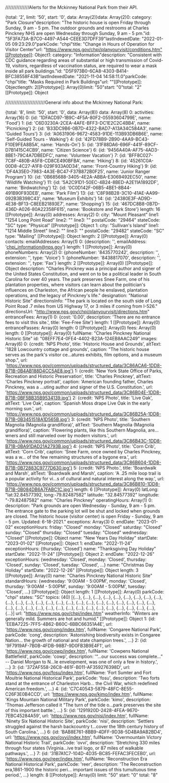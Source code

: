 ///////////////Alerts for the Mckinney National Park from their API.

{total: '2', limit: '50', start: '0', data: Array(2)}data: Array(2)0: category: "Park Closure"description: "The historic house is open Friday through Sunday, 9 am - 5 pm. The outdoor grounds and restrooms at Charles Pinckney NHS are open Wednesday through Sunday, 9 am - 5 pm."id: "5F3FA73A-B7C0-4497-A544-CEEE3D7DFF39"lastIndexedDate: "2022-01-05 09:23:29.0"parkCode: "chpi"title: "Change in Hours of Operation for Visitor Center"url: "https://www.nps.gov/chpi/planyourvisit/conditions.htm"[[Prototype]]: Object1: category: "Information"description: "Consistent with CDC guidance regarding areas of substantial or high transmission of Covid-19, visitors, regardless of vaccination status, are required to wear a mask inside all park buildings."id: "D5F973B0-6CA8-4303-B414-BFC38558F43B"lastIndexedDate: "2021-11-04 14:58:11.0"parkCode: "chpi"title: "Masks Required in Park Buildings"url: ""[[Prototype]]: Objectlength: 2[[Prototype]]: Array(0)limit: "50"start: "0"total: "2"[[Prototype]]: Object

/////////////////////////General info about the Mckinney National Park:

{total: '8', limit: '50', start: '0', data: Array(8)}
data: Array(8)
0:
activities: Array(16)
0: {id: '1DFACD97-1B9C-4F5A-80F2-05593604799E', name: 'Food'}
1: {id: 'C6D3230A-2CEA-4AFE-BFF3-DC1E2C2C4BB4', name: 'Picnicking'}
2: {id: 'B33DC9B6-0B7D-4322-BAD7-A13A34C584A3', name: 'Guided Tours'}
3: {id: 'A0631906-9672-4583-91DE-113B93DB6B6E', name: 'Self-Guided Tours - Walking'}
4: {id: '42FD78B9-2B90-4AA9-BC43-F10E9FEA8B5A', name: 'Hands-On'}
5: {id: '31F88DA6-696F-441F-89CF-D7B1415C4CB9', name: 'Citizen Science'}
6: {id: '9456A40A-AF75-4AD3-8BE1-79C4A7DBEDFC', name: 'Volunteer Vacation'}
7: {id: 'BFF8C027-7C8F-480B-A5F8-CD8CE490BFBA', name: 'Hiking'}
8: {id: '45261C0A-00D8-4C27-A1F8-029F933A0D34', name: 'Front-Country Hiking'}
9: {id: 'DF4A35E0-7983-4A3E-BC47-F37B872B0F25', name: 'Junior Ranger Program'}
10: {id: '0B685688-3405-4E2A-ABBA-E3069492EC50', name: 'Wildlife Watching'}
11: {id: '5A2C91D1-50EC-4B24-8BED-A2E11A1892DF', name: 'Birdwatching'}
12: {id: '0C0D142F-06B5-4BE1-8B44-491B90F93DEB', name: 'Park Film'}
13: {id: 'C8F98B28-3C10-41AE-AA99-092B3B398C43', name: 'Museum Exhibits'}
14: {id: '24380E3F-AD9D-4E38-BF13-C8EEB21893E7', name: 'Shopping'}
15: {id: '467DC8B8-0B7D-436D-A026-80A22358F615', name: 'Bookstore and Park Store'}
length: 16
[[Prototype]]: Array(0)
addresses: Array(2)
0:
city: "Mount Pleasant"
line1: "1254 Long Point Road"
line2: ""
line3: ""
postalCode: "29464"
stateCode: "SC"
type: "Physical"
[[Prototype]]: Object
1:
city: "Sullivan's Island"
line1: "1214 Middle Street"
line2: ""
line3: ""
postalCode: "29482"
stateCode: "SC"
type: "Mailing"
[[Prototype]]: Object
length: 2
[[Prototype]]: Array(0)
contacts:
emailAddresses: Array(1)
0: {description: '', emailAddress: 'chpi_information@nps.gov'}
length: 1
[[Prototype]]: Array(0)
phoneNumbers: Array(2)
0: {phoneNumber: '8435770242', description: '', extension: '', type: 'Voice'}
1: {phoneNumber: '8438817070', description: '', extension: '', type: 'Fax'}
length: 2
[[Prototype]]: Array(0)
[[Prototype]]: Object
description: "Charles Pinckney was a principal author and signer of the United States Constitution, and went on to be a political leader in South Carolina for over 40 years. The park preserves Snee Farm, one of his plantation properties, where visitors can learn about the politician's influences on Charleston, the African people he enslaved, plantation operations, and the legacy of Pinckney's life."
designation: "National Historic Site"
directionsInfo: "The park is located on the south side of Long Point Road .7 miles from US Highway 17, or 3 miles if coming from I-526."
directionsUrl: "http://www.nps.gov/chpi/planyourvisit/directions.htm"
entranceFees: Array(1)
0: {cost: '0.00', description: 'There are no entrance fees to visit this site.', title: 'Fee-Free Site'}
length: 1
[[Prototype]]: Array(0)
entrancePasses: Array(0)
length: 0
[[Prototype]]: Array(0)
fees: Array(0)
length: 0
[[Prototype]]: Array(0)
fullName: "Charles Pinckney National Historic Site"
id: "08EFF7E4-0FE4-4402-B23A-124EB8AAC249"
images: Array(6)
0: {credit: 'NPS Photo', title: 'Historic House and Grounds', altText: '1828 Lowcountry cottage and grounds', caption: "The historic house serves as the park's visitor ce…atures exhibits, film options, and a museum shop.", url: 'https://www.nps.gov/common/uploads/structured_data/3C86ACA6-1DD8-B71B-0B4AB188D4CC5AE8.jpg'}
1: {credit: 'New York State Office of Parks, Recreation and Historic Preservation', title: 'Charles Pinckney', altText: 'Charles Pinckney portrait', caption: 'American founding father, Charles Pinckney, was a …uting author and signer of the U.S. Constitution.', url: 'https://www.nps.gov/common/uploads/structured_data/3C86B04E-1DD8-B71B-0BF5BB35B9534139.jpg'}
2: {credit: 'NPS Photo', title: 'Live Oak', altText: 'Live Oak', caption: 'Spanish Moss drape Live Oak in the early morning sun.', url: 'https://www.nps.gov/common/uploads/structured_data/3C86B25A-1DD8-B71B-0B3451518A1D565B.jpg'}
3: {credit: 'NPS Photo', title: 'Southern Magnolia (Magnolia grandiflora)', altText: 'Southern Magnolia (Magnolia grandiflora)', caption: 'Flowering plants, like this Southern Magnolia, are…wners and still marveled over by modern visitors.', url: 'https://www.nps.gov/common/uploads/structured_data/3C86B43C-1DD8-B71B-0BA91DAD21A2793B.jpg'}
4: {credit: 'NPS Photo', title: 'Corn Crib', altText: 'Corn Crib', caption: 'Snee Farm, once owned by Charles Pinckney, was a w… of the few remaining structures of a bygone era.', url: 'https://www.nps.gov/common/uploads/structured_data/3C86B604-1DD8-B71B-0B72883C9777D630.jpg'}
5: {credit: 'NPS Photo.', title: 'Boardwalk and Marsh', altText: 'Boardwalk and Marsh', caption: 'A .25 mile loop trail is a popular activity for vi…s of cultural and natural interest along the way.', url: 'https://www.nps.gov/common/uploads/structured_data/3C86B810-1DD8-B71B-0B084DB6A7FABC1C.jpg'}
length: 6
[[Prototype]]: Array(0)
latLong: "lat:32.84577392, long:-79.82487582"
latitude: "32.84577392"
longitude: "-79.82487582"
name: "Charles Pinckney"
operatingHours: Array(1)
0:
description: "Park grounds are open Wednesday - Sunday, 9 am - 5 pm. The entrance gate to the parking lot will be shut and locked when grounds are closed. The historic house (visitor center) is open Friday - Sunday, 9 am - 5 pm. Updated: 6-18-2021."
exceptions: Array(3)
0:
endDate: "2023-01-02"
exceptionHours:
friday: "Closed"
monday: "Closed"
saturday: "Closed"
sunday: "Closed"
thursday: "Closed"
tuesday: "Closed"
wednesday: "Closed"
[[Prototype]]: Object
name: "New Years Day Holiday"
startDate: "2023-01-02"
[[Prototype]]: Object
1:
endDate: "2022-11-24"
exceptionHours: {thursday: 'Closed'}
name: "Thanksgiving Day Holiday"
startDate: "2022-11-24"
[[Prototype]]: Object
2:
endDate: "2022-12-26"
exceptionHours: {wednesday: 'Closed', monday: 'Closed', thursday: 'Closed', sunday: 'Closed', tuesday: 'Closed', …}
name: "Christmas Day Holiday"
startDate: "2022-12-26"
[[Prototype]]: Object
length: 3
[[Prototype]]: Array(0)
name: "Charles Pinckney National Historic Site"
standardHours: {wednesday: '9:00AM - 5:00PM', monday: 'Closed', thursday: '9:00AM - 5:00PM', sunday: '9:00AM - 5:00PM', tuesday: 'Closed', …}
[[Prototype]]: Object
length: 1
[[Prototype]]: Array(0)
parkCode: "chpi"
states: "SC"
topics: (40) [{…}, {…}, {…}, {…}, {…}, {…}, {…}, {…}, {…}, {…}, {…}, {…}, {…}, {…}, {…}, {…}, {…}, {…}, {…}, {…}, {…}, {…}, {…}, {…}, {…}, {…}, {…}, {…}, {…}, {…}, {…}, {…}, {…}, {…}, {…}, {…}, {…}, {…}, {…}, {…}]
url: "https://www.nps.gov/chpi/index.htm"
weatherInfo: "Winters are generally mild. Summers are hot and humid."
[[Prototype]]: Object
1: {id: 'EEBA7225-7FF5-4B62-B60C-6BBC66351A4E', url: 'https://www.nps.gov/cong/index.htm', fullName: 'Congaree National Park', parkCode: 'cong', description: 'Astonishing biodiversity exists in Congaree Nation… the growth of national and state champion trees.', …}
2: {id: '9F7919AF-7B0B-4FDB-98B7-9D0FB3B9E4F1', url: 'https://www.nps.gov/cowp/index.htm', fullName: 'Cowpens National Battlefield', parkCode: 'cowp', description: '“…our success was complete…” -- Daniel Morgan to N…le envelopment, was one of only a few in history.', …}
3: {id: '372AF558-26C8-461F-B011-AF359276398D', url: 'https://www.nps.gov/fosu/index.htm', fullName: 'Fort Sumter and Fort Moultrie National Historical Park', parkCode: 'fosu', description: 'Two forts stand at the entrance of Charleston Harb… the Civil War, which redefined American freedom.', …}
4: {id: 'C7C40543-5879-48FC-8E55-C26F3E0B4CCD', url: 'https://www.nps.gov/kimo/index.htm', fullName: 'Kings Mountain National Military Park', parkCode: 'kimo', description: 'Thomas Jefferson called it "The turn of the tide o…park preserves the site of this important battle.', …}
5: {id: '1291920D-2428-4FEA-9670-7EBC45284A59', url: 'https://www.nps.gov/nisi/index.htm', fullName: 'Ninety Six National Historic Site', parkCode: 'nisi', description: 'Settlers struggled against the harsh backcountry t…cover the 18th century history of South Carolina.', …}
6: {id: 'BAB8E761-8BB9-4DFF-9D38-5D4BA9AB2BD4', url: 'https://www.nps.gov/ovvi/index.htm', fullName: 'Overmountain Victory National Historic Trail', parkCode: 'ovvi', description: 'Stretching 330 miles through four states (Virginia…ive trail logo, or 87 miles of walkable pathways.', …}
7: {id: '31B7A1C7-104D-4D35-BC85-FEFAC3FECEB0', url: 'https://www.nps.gov/reer/index.htm', fullName: 'Reconstruction Era National Historical Park', parkCode: 'reer', description: 'The Reconstruction era,1861-1900 the historic peri… important issues of this tumultuous time period.', …}
length: 8
[[Prototype]]: Array(0)
limit: "50"
start: "0"
total: "8"
